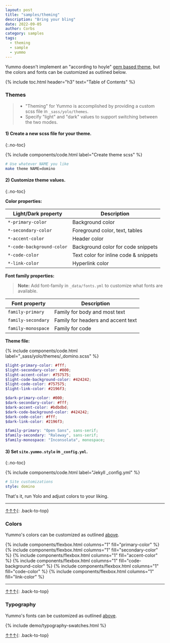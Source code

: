 ```yaml
---
layout: post
title: "samples/theming"
description: "Bring your bling"
date: 2022-09-05
author: Corbs
category: samples
tags:
  - theming
  - sample
  - yummo
---
```


Yummo doesn't implement an "according to hoyle" [gem based theme](https://jekyllrb.com/docs/themes/), but the colors and fonts can be customized as outlined below.

{% include toc.html header="h3" text="Table of Contents" %}

### Themes

> * "Theming" for Yummo is accomplished by providing a custom scss file in `_sass/yolo/themes`.
> * Specify "light" and "dark" values to support switching between the two modes.

#### 1) Create a new scss file for your theme.
{:.no-toc}

{% include components/code.html label="Create theme scss" %}
```bash
# Use whatever NAME you like
make theme NAME=domino
```

#### 2) Customize theme values.
{:.no-toc}

__Color properties:__

| Light/Dark property       | Description                           |
|---------------------------|---------------------------------------|
| `*-primary-color`         | Background color                      |
| `*-secondary-color`       | Foreground color, text, tables        |
| `*-accent-color`          | Header color                          |
| `*-code-background-color` | Background color for code snippets    |
| `*-code-color`            | Text color for inline code & snippets |
| `*-link-color`            | Hyperlink color                       |

__Font family properties:__

> __Note:__ Add font-family in `_data/fonts.yml` to customize what fonts are available.

| Font property      | Description                        |
|--------------------|------------------------------------|
| `family-primary`   | Family for body and most text      |
| `family-secondary` | Family for headers and accent text |
| `family-monospace` | Family for code                    |

__Theme file:__

{% include components/code.html label="_sass/yolo/themes/_domino.scss" %}
```scss
$light-primary-color: #fff;
$light-secondary-color: #000;
$light-accent-color: #757575;
$light-code-background-color: #424242;
$light-code-color: #757575;
$light-link-color: #2196f3;

$dark-primary-color: #000;
$dark-secondary-color: #fff;
$dark-accent-color: #bdbdbd;
$dark-code-background-color: #424242;
$dark-code-color: #fff;
$dark-link-color: #2196f3;

$family-primary: "Open Sans", sans-serif;
$family-secondary: "Raleway", sans-serif;
$family-monospace: "Inconsolata", monospace;
```

#### 3) Set `site.yummo.style` in `_config.yml`.
{:.no-toc}

{% include components/code.html label="Jekyll _config.yml" %}
```yaml
# Site customizations
style: domino
```

That's it, run Yolo and adjust colors to your liking.

---

[↑↑↑](#){: .back-to-top}

### Colors

Yummo's colors can be customized as outlined [above](#themes).

{% include components/flexbox.html columns="1" fill="primary-color" %}
{% include components/flexbox.html columns="1" fill="secondary-color" %}
{% include components/flexbox.html columns="1" fill="accent-color" %}
{% include components/flexbox.html columns="1" fill="code-background-color" %}
{% include components/flexbox.html columns="1" fill="code-color" %}
{% include components/flexbox.html columns="1" fill="link-color" %}

---

[↑↑↑](#){: .back-to-top}

### Typography

Yummo's fonts can be customized as outlined [above](#themes).

{% include demo/typography-swatches.html %}

[↑↑↑](#){: .back-to-top}
